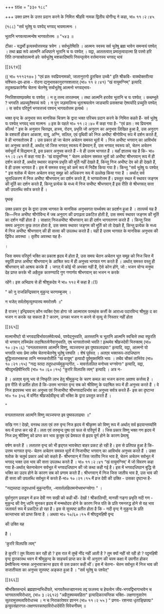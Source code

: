 +++
title = "३३० १८८"

+++
उक्त प्रश्न के उत्तर प्रदान करने के निमित्त श्रीहवि नामक द्वितीय योगीन्द्र ने कहा, भा० ११।२।४५ 

(१८८) "सर्व भूतेषु यः पश्येद् भगवद् भावमात्मनः । 

भूतानि भगवत्यात्मन्येष भागवतोत्तमः ॥ "५४३ ॥ 

टीका - यद्धर्मो इत्यस्योत्तरमाह त्रयेण । सर्वभूतेष्विति । आत्मनः स्वस्य सर्व भूतेषु ब्रह्म भावेन समन्वयं पश्येत् । तथा ब्रह्म रूपे आत्मनि अधिष्ठाने भूतानि च यः पश्येत् । यद्वा, आततत्वात् प्रमातृत्वादात्मा हि परमो हरि रिति तन्त्राक्तेरात्मनो हरेः सर्वभूतेषु मशकादिष्वपि नियन्तृत्वेन वर्त्तमानस्य भगवद् भावं 

[[३६९४]] 



(( भा० १११२१४० ) "एवं व्रतः स्वप्रियनामको, जातानुरागो द्रुतचित्त उच्चैः" इति श्रीकवि- वाक्योक्तरीत्या यश्चित्त-द्रव-हास - रोदना द्यनुभावकानुरागवशत्वात् (भा० ११ २।४१) “खं वायुमग्निम्" इत्यादि तदुक्तप्रकारेणैव चेतना चेतनेषु सर्व्वभूतेषु आत्मनो भगवद्भाव- 

निरतिशयश्वय्र्यमेव यः पश्येत् । न तु तस्य तारतम्यम् । तथा आत्मनि हरावेव भूतानि च यः पश्येत् । कथम्भूते ? भगवति अप्रच्युतैश्वय्यं रूपे । न पुन जड़मालिन्य भूताश्रयत्वेन जाडचापि प्रसक्तचा ऐश्वर्यादि प्रच्युति पश्येत् । स सर्वत्र परिपूर्ण भगवत्तत्त्वं पश्यन् भागवतोत्तम इत्यर्थः । 

भक्त वृन्द के अनुभाव रूप मानसिक चित्रण के द्वारा भक्त परिचय प्रदान करने के निमित्त कहते हैं- सर्व भूतेषु यः पश्येत् भगवद् भाव मात्मनः ॥ इस के पहले भा० ११।२।४० में कहा गया है- "एवं व्रतः : स्व प्रियनाम कीर्त्या " इस के अनुसार चित्तद्रव, हास्य, रोदन, प्रभृति जो अनुराग का अनुभाव लिखित हुआ है, उस अनुराग के वशवर्ती होकर आकाश, वायु, अग्नि, सलिल, एवं पृथिवी को निज अभीष्ट श्रीगोविन्द रूप में दर्शन करते हैं, वे ही भागवतोत्तम हैं । उस प्रकार हो जा चेतन अचेतन समस्त भूतों में । निज अभीष्ट भगवान् का आविर्भाव का अनुभव करते हैं, अर्थात् जो जिस भगवत् स्वरूप में प्रेमवान् हैं, उस भगवत् स्वरूप को, चेतन अचेतन सर्वभूतों में विद्यमान है, इस प्रकार अनुभव करते हैं - वे ही उत्तम भागवत हैं । यहाँ ज्ञातव्य यह है कि- भा० ११।२।४१ में कहा गया है- 'खं वायुमग्निम् " चेतन अचेतन समस्त भूतों को अभीष्ट श्रीभगवान् रूप में ही दर्शन करते हैं, अर्थात् स्थावर सङ्गम प्रभृति की मूर्ति नहीं देखते हैं, किन्तु निज अभीष्ट देव को ही देखते हैं, वे ही उत्तम भागवत हैं। इस में समस्त वस्तु को कर्म रूप में निर्देश किया गया है। किन्तु "सर्व भूतेषु यः पश्येत् " इस श्लोक में चेतन अचेतन वस्तु समूह को अधिकरण रूप में उल्लेख किया गया है । अर्थात् सर्व भूताधिकरण में निज अभीष्ट श्रीभगवान् का दर्शन करते हैं, वे भागवतोत्तम हैं। प्रस्तुत स्थल में स्थावर जङ्गम की मूर्ति का दर्शन करते हैं, किन्तु प्रत्येक के मध्य में निज सभीष्ट श्रीभगवान् हैं इस रीति से श्रीभगवत् सत्ता की उपलब्धि सर्वत्र करते हैं । 

पृथक् 

उक्त प्रकार द्वय के द्वारा उत्तम भागवत के मानसिक अनुभवगत पार्थ्यक्य का प्रदर्शन हुआ है । तात्पर्य्य यह है कि—निज अभीष्ट श्रीगोविन्द में जब अनुराग की प्रगाढ़ता प्रकटित होती है, उस समय स्थावर जङ्गम की मूर्ति का दर्शन नहीं होता है । साक्षात् निजअभीष्ट श्रीभगवान् का ही दर्शन भागवतगण करते हैं । किन्तु जिस समय अनुराग कुछ तरल होता है, उस समय स्थावर जङ्गम की मूर्ति को तो देखते हैं, किन्तु प्रत्येक के मध्य में निज अभीष्ट श्रीभगवान् की ही सत्त्वा की उपलब्ध करते हैं। यही है उत्तम भागवत के मानसिक अनुभाव की द्विविध अवस्था । तृतीय अवस्था यह है- 

। 

जिस समय परिपूर्ण भक्ति का प्रकाश हृदय में होता है, उस समय चेतन अचेतन भूत समूह को निज चित्त में स्फूर्ति प्राप्त अभीष्ट श्रीभगवान् के आश्रित रूप में ही अनुभव भागवत गण करते हैं । अर्थात् समस्त वस्तु ही श्रीभगवान् को आश्रय करके हैं । जगत् में कोई भी अभक्त नहीं हैं, ऐसे कोन होंगे, जो : भजन योग्य मनुष्य देह प्राप्त करके भी अहैतुक कारुण्यादि गुण गणार्णव श्रीभगवान् का भजन न करके 

रहेंगे। इस अभिप्राय से ही श्रीशुकदेव ने भा० ११२ में कहा है।(1) 

" को नु राजन्निन्द्रियवान् मुकुन्द चरणाम्बुजम् । 

न भजेत् सर्वतोमृत्युरुपास्य ममरोत्तमैः ॥" 

है राजन् ! इन्द्रियवान् कौन व्यक्ति ऐसा होगा जो आत्माराम परमहंस कर्त्ती के आराध्य पदारविन्द श्रीमुकु द का भजन न करके रह सकता है ? कारण, उनका भजन न करने से मृत्यु से निस्तार नहीं होता 



[[३६५]]

मात्माभीष्टो यो भगवदाविर्भावरतमेवेत्यर्थः, पश्येद्नुभवति, अतस्तानि च भूतानि आत्मनि स्वचित्ते तथा स्फुरति यो भगवान् तस्मिन्नेव तदाश्रितत्वेनैवानुभवति, एष भागवतोत्तमो भवति ! इत्थमेव श्रीव्रजदेवी भिरुक्तम् (भा० १०।३५।६) "वनलतास्तरव आत्मनि विष्णु, व्यञ्जयन्त इव पुष्पफलाढ्याः" इत्यादि, यद्वा, आत्मनो यो भगवति भावः प्रेमा तमेव चेतनाचेतनेषु भूतेषु पश्यति । शेषं पूर्ववत् । अतएव भक्तरूप-तदधिष्ठान बुद्धिजातभक्तचा तानि नमस्करोतीति “खं वायुम्" इत्यादौ पूर्वमुक्तमिति भावः । तथैव चौक्तं ताभिरेव (भा० १०।२१।१५) "नद्य स्तदा तदुपधार्य्यमुकुन्दगीत, - मावर्त्तललित मनोभव भग्नवेगाः" इत्यादि, यद्वा, श्रीपट्टमहिषीभिरपि (भा० १०।६०।१५) "कुररि विलपसि त्वम्" इत्यादि । अत्र न- 

है । अतएव मृत्यु भय से निष्कृति लाभ हेतु श्रीमुकुन्द के चरण कमल का भजन करना अवश्य कर्त्तव्य है । इस रीति से प्रतीत होता है कि-उत्तम भागवत वृन्द सब को श्रीविष्णु के पदाश्रित रूप में ही अनुभव करते हैं । वे निज हृदयस्थ भाव का अनुभव एवं निजाभीष्ट श्रीभगवदाधिर्भाव का अनुभव सर्वत्र करते हैं- इस का दृष्टान्त भा० १० ३५६ में वर्णित श्रीव्रजदेवीवृन्द की भक्ति के द्वारा प्रस्तुत करते हैं । 

" 

वनलतास्तरव आत्मनि विष्णु व्यञ्जयन्त इव पुष्पफलाढ्याः ॥” 

सखि गण ! देखो, वनस्थ लता एवं तरु वृन्द निज हृदय में श्रीकृष्ण को विष्णु रूप में अर्थात् सर्व हृदयान्तर्य्यामि रूप में प्राप्त कर रहे हैं। लता एवं तरुवृन्द पुष्प एवं फल से परिपूर्ण हैं । जिस प्रकार विष्णु भक्त गण हृदय में निज प्रभु श्रीविष्णु को प्राप्त कर भाव कुसुम एवं प्रेमफल से हृदय पूर्ण होने के कारण प्रेमाश्रु 

वर्षण करते हैं । लतातरु वृन्द को भी हृद्गत भावचेष्टा बाहर प्रकट हो रही है। इस से प्रतिपन्न हुआ है कि- उत्तम भागवत वृन्द- चेतन अचेतन समस्त भूतों में निजाभीष्ट भगवान् का आविर्भाव अनुभव करते हैं । उक्त श्लोक के चतुर्थ प्रकार अर्थ को कहते हैं- श्रीभगवान् में जिस जातीय निज भाव है, चेतन अचेतन सर्वभूत में भगवद् भक्त उस भाव की सत्ता उपलब्ध करते हैं । भा० ११।२।४१ “खं वायुमग्निम्' में जो विवरण कहा गया है-अर्थात् चेतनाचेतन सर्वभूत में भगवदधिष्ठान की जो कथा कही गई है। इस में भगवदधिष्ठान बुद्धि से भक्ति का उदय होने के कारण सब को प्रणाम करते हैं। श्रीभगवान् में निज जिस जातीय भाव है, उस भाव की ही सत्ता की उपलब्धि सर्वभूत में करते हैं-भा० १०।२१।१५ मैं व्रज देवी की उक्ति - उसका दृष्टान्त है- 

"नद्यस्तदा तदुपधार्य्य मुकुन्दगीत, -मावर्त्तलक्षितमनोभवभग्नवेगाः " । 

पुर्वानुराग प्रसङ्ग में व्रज देवी गण सखी को कही थीं- देखों ! श्रीकालिन्दी, मानसी गङ्गा प्रभृति नदी गण - मुकुन्द की वेणु ध्वनि सुनकर हृदय में मन्मथोदय होने के कारण निज पति के प्रति गमनरुद्ध होने से वह भाव जलावर्त रूप में प्रकटित हो रहा है। इस से सुस्पष्ट प्रतीत होता है कि - नदी वृन्द ने मुकुन्द के प्रति कान्ताभाव को प्राप्त किया है । अथवा भा० १०/६०।१५ में श्रीपट्टमहिषी वृन्द 

की उक्ति यह 

है । 

'कुररि विलपसि त्वम्" 

हे कुररि ! तुम विलाप कर रही हो ? इस रात में तुम्हें नींद नहीं आती है ? तुम क्यों नहीं सो रही हो ? पट्टमहिषी वृन्द द्वारकास्थ भवन में श्रीमुकुन्द के साहचर्य प्राप्त कर के भी अनुराग की चरम कक्षा में उपनीत होकर प्रेमवैचित्त्य नामक अनुभावाक्रान्त हृदय से उस प्रकार कही थीं। इस में चेतना- चेतन सर्वभूत में निज भाव की सजातीयता का अनुभव सुस्पष्ट अङ्कत हुआ है । "सर्व भूतेषु यः पश्येत्" 

[[३६६]] 

श्रीभक्तिसन्दर्भः ब्रह्मज्ञान्यभिधीयते, भागवतैस्तज्ज्ञानस्य तद्द फलस्य च हेयत्वेन जीव-भगवद्विभागाभावेन च भागवतत्वविरोधात्, (भा० ३।२६१२) "अहैतुक्यव्यवहिता" इत्यादिकात्यन्तिक भक्ति- लक्षणानुसारेण सुतरामुत्तमत्वविरोधाच्च । न च निराकारेश्वर ज्ञानन (भा० ११।२ ५५ ) " प्रणय- रशनया धृताङ्घ्रिपद्मः" इत्युपसंहारगत-लक्षणपरकाष्ठाविरोधादेवेति विवेचनीयम् ॥ 
